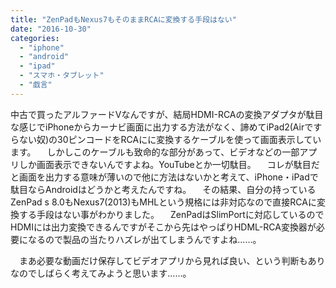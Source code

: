 ```yaml
---
title: "ZenPadもNexus7もそのままRCAに変換する手段はない"
date: "2016-10-30"
categories: 
  - "iphone"
  - "android"
  - "ipad"
  - "スマホ・タブレット"
  - "戯言"
---
```


中古で買ったアルファードVなんですが、結局HDMI-RCAの変換アダプタが駄目な感じでiPhoneからカーナビ画面に出力する方法がなく、諦めてiPad2(Airですらない奴)の30ピンコードをRCAにに変換するケーブルを使って画面表示しています。 　しかしこのケーブルも致命的な部分があって、ビデオなどの一部アプリしか画面表示できないんですよね。YouTubeとか一切駄目。 　コレが駄目だと画面を出力する意味が薄いので他に方法はないかと考えて、iPhone・iPadで駄目ならAndroidはどうかと考えたんですね。 　その結果、自分の持っているZenPad s 8.0もNexus7(2013)もMHLという規格には非対応なので直接RCAに変換する手段はない事がわかりました。 　ZenPadはSlimPortに対応しているのでHDMIには出力変換できるんですがそこから先はやっぱりHDML-RCA変換器が必要になるので製品の当たりハズレが出てしまうんですよね……。

　まあ必要な動画だけ保存してビデオアプリから見れば良い、という判断もありなのでしばらく考えてみようと思います……。
